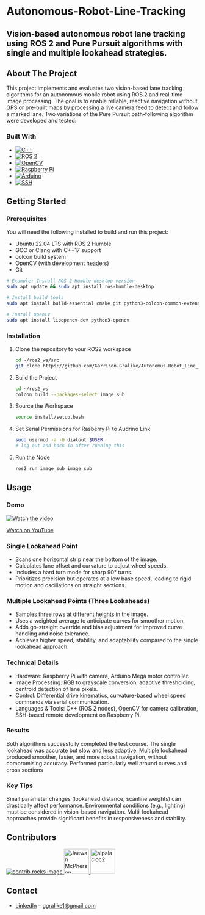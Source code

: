 # Autonomous-Robot-Line-Tracking
## Vision-based autonomous robot lane tracking using ROS 2 and Pure Pursuit algorithms with single and multiple lookahead strategies.

## About The Project
This project implements and evaluates two vision-based lane tracking algorithms for an autonomous mobile robot using ROS 2 and real-time image processing. The goal is to enable reliable, reactive navigation without GPS or pre-built maps by processing a live camera feed to detect and follow a marked lane. Two variations of the Pure Pursuit path-following algorithm were developed and tested: 


### Built With

* [![C++](https://img.shields.io/badge/C++-00599C?style=for-the-badge&logo=cplusplus&logoColor=white)][C++-url]
* [![ROS 2](https://img.shields.io/badge/ROS%202-22314E?style=for-the-badge&logo=ros&logoColor=white)][ROS2-url]
* [![OpenCV](https://img.shields.io/badge/OpenCV-27338e?style=for-the-badge&logo=opencv&logoColor=white)][OpenCV-url]
* [![Raspberry Pi](https://img.shields.io/badge/Raspberry%20Pi-A22846?style=for-the-badge&logo=raspberrypi&logoColor=white)][RaspberryPi-url]
* [![Arduino](https://img.shields.io/badge/Arduino-00979D?style=for-the-badge&logo=arduino&logoColor=white)][Arduino-url]
* [![SSH](https://img.shields.io/badge/SSH-000000?style=for-the-badge&logo=gnubash&logoColor=white)][SSH-url]

[C++-url]: https://isocpp.org/
[ROS2-url]: https://docs.ros.org/en/humble/
[OpenCV-url]: https://opencv.org/
[RaspberryPi-url]: https://www.raspberrypi.com/
[Arduino-url]: https://www.arduino.cc/
[SSH-url]: https://www.ssh.com/academy/ssh





## Getting Started
### Prerequisites

You will need the following installed to build and run this project:

* Ubuntu 22.04 LTS with ROS 2 Humble
* GCC or Clang with C++17 support
* colcon build system
* OpenCV (with development headers)
* Git

```sh
# Example: Install ROS 2 Humble desktop version
sudo apt update && sudo apt install ros-humble-desktop
```

```sh
# Install build tools
sudo apt install build-essential cmake git python3-colcon-common-extensions
```
```sh
# Install OpenCV
sudo apt install libopencv-dev python3-opencv
```

### Installation
1. Clone the repository to your ROS2 workspace
   ```sh
   cd ~/ros2_ws/src
   git clone https://github.com/Garrison-Gralike/Autonomus-Robot_Line_Tracking.git
   ```
2. Build the Project
   ```sh
   cd ~/ros2_ws
   colcon build --packages-select image_sub
   ```
3. Source the Workspace
   ```sh
   source install/setup.bash
   ```
4. Set Serial Permissions for Rasberry Pi to Audrino Link
   ```sh
   sudo usermod -a -G dialout $USER
   # log out and back in after running this
   ```
5. Run the Node
   ```sh
   ros2 run image_sub image_sub
   ```
## Usage 

### Demo

[![Watch the video](https://img.youtube.com/vi/3xNNGDgtfRI/hqdefault.jpg)](https://youtube.com/shorts/3xNNGDgtfRI?si=BMPnr4udRJfGMk4d)

[Watch on YouTube](https://youtube.com/shorts/3xNNGDgtfRI?si=BMPnr4udRJfGMk4d)






### Single Lookahead Point 

- Scans one horizontal strip near the bottom of the image. 
- Calculates lane offset and curvature to adjust wheel speeds. 
- Includes a hard turn mode for sharp 90° turns. 
- Prioritizes precision but operates at a low base speed, leading to rigid motion and oscillations on straight sections. 


### Multiple Lookahead Points (Three Lookaheads) 

- Samples three rows at different heights in the image. 
- Uses a weighted average to anticipate curves for smoother motion. 
- Adds go-straight override and bias adjustment for improved curve handling and noise tolerance. 
- Achieves higher speed, stability, and adaptability compared to the single lookahead approach. 


### Technical Details 

- Hardware: Raspberry Pi with camera, Arduino Mega motor controller. 
- Image Processing: RGB to grayscale conversion, adaptive thresholding, centroid detection of lane pixels. 
- Control: Differential drive kinematics, curvature-based wheel speed commands via serial communication. 
- Languages & Tools: C++ (ROS 2 nodes), OpenCV for camera calibration, SSH-based remote development on Raspberry Pi. 


### Results

Both algorithms successfully completed the test course. The single lookahead was accurate but slow and less adaptive. 
Multiple lookahead produced smoother, faster, and more robust navigation, without compromising accuracy. Performed particularly well around curves and cross sections


### Key Tips 

Small parameter changes (lookahead distance, scanline weights) can drastically affect performance. 
Environmental conditions (e.g., lighting) must be considered in vision-based navigation.
Multi-lookahead approaches provide significant benefits in responsiveness and stability.



## Contributors

<a href="https://github.com/Garrison-Gralike/Autonomous-Robot-Line-Tracking/graphs/contributors">
  <img src="https://contrib.rocks/image?repo=Garrison-Gralike/Autonomous-Robot-Line-Tracking" alt="contrib.rocks image" />
</a>

<a href="https://github.com/JaewanM99">
  <img src="https://images.weserv.nl/?url=avatars.githubusercontent.com/u/142799833?v=4&w=100&h=100&fit=cover&mask=circle" width="65" alt="Jaewan McPherson"/>
</a>
<a href="https://github.com/alpalacioc2">
  <img src="https://images.weserv.nl/?url=avatars.githubusercontent.com/u/172043853?v=4&w=100&h=100&fit=cover&mask=circle" width="65" alt="alpalacioc2"/>
</a>








## Contact
- [LinkedIn](https://www.linkedin.com/in/<garrison-gralike-56164b253>) – <ggralike1@gmail.com>

